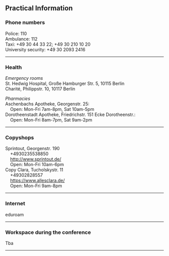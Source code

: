 ## Practical Information

### Phone numbers

Police: 110\
Ambulance: 112\
Taxi: +49 30 44 33 22; +49 30 210 10 20\
University security: +49 30 2093 2416

***

### Health

*Emergency rooms*\
St. Hedwig Hospital, Große Hamburger Str. 5, 10115 Berlin\
Charité, Philippstr. 10, 10117 Berlin

*Pharmacies*\
Aschenbachs Apotheke, Georgenstr. 25: \
&nbsp;&nbsp;&nbsp;&nbsp;Open: Mon-Fri 7am-8pm, Sat 10am-5pm\
Dorotheenstadt Apotheke, Friedrichstr. 151 Ecke Dorotheenstr.: \
&nbsp;&nbsp;&nbsp;&nbsp;Open: Mon-Fri 8am-7pm, Sat 9am-2pm 

***

### Copyshops

Sprintout, Georgenstr. 190\
&nbsp;&nbsp;&nbsp;&nbsp;+4930235538850\
&nbsp;&nbsp;&nbsp;&nbsp;http://www.sprintout.de/ \
&nbsp;&nbsp;&nbsp;&nbsp;Open: Mon-Fri 10am-6pm\
Copy Clara, Tucholskystr. 11 \
&nbsp;&nbsp;&nbsp;&nbsp;+49302828557\
&nbsp;&nbsp;&nbsp;&nbsp;https://www.allesclara.de/ \
&nbsp;&nbsp;&nbsp;&nbsp;Open: Mon-Fri  9am-8pm  

***

### Internet

eduroam

***

### Workspace during the conference 

Tba

***

